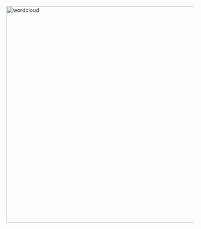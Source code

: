 <img width="580" alt="wordcloud" src="https://user-images.githubusercontent.com/28583563/93501807-e3a28400-f950-11ea-9bf0-62ad41be3066.png">

